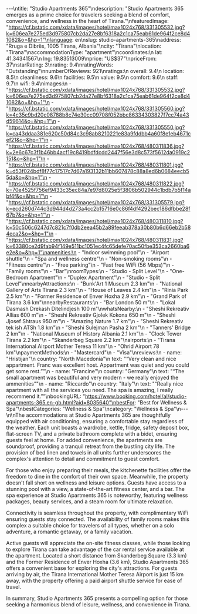---\ntitle: "Studio Apartments 365"\ndescription: "Studio Apartments 365 emerges as a prime choice for travelers seeking a blend of comfort, convenience, and wellness in the heart of Tirana."\nfeaturedImage: "https://cf.bstatic.com/xdata/images/hotel/max1024x768/331305532.jpg?k=606ea7e275ed3d975807cb2da27e8bf6318a2c1ca75eab61de964f2ce8d41082&o=&hp=1"\nlanguage: en\nslug: studio-apartments-365\naddress: "Rruga e Dibrës, 1005 Tirana, Albania"\ncity: "Tirana"\nlocation: "Tirana"\naccommodationType: "apartment"\ncoordinates:\n  lat: 41.34341567\n  lng: 19.83513009\nprice: "US$37"\npriceFrom: 37\nstarRating: 3\nrating: 9.4\nratingWords: "Outstanding"\nnumberOfReviews: 921\nratings:\n  overall: 9.4\n  location: 8.5\n  cleanliness: 9.6\n  facilities: 9.5\n  value: 9.5\n  comfort: 9.6\n  staff: 9.7\n  wifi: 9.4\nimages:\n  - "https://cf.bstatic.com/xdata/images/hotel/max1024x768/331305532.jpg?k=606ea7e275ed3d975807cb2da27e8bf6318a2c1ca75eab61de964f2ce8d41082&o=&hp=1"\n  - "https://cf.bstatic.com/xdata/images/hotel/max1024x768/331305560.jpg?k=4c35c9bd20c08788b8c74e30cc09708f052bbc86334303827f7cc74a43d59614&o=&hp=1"\n  - "https://cf.bstatic.com/xdata/images/hotel/max1024x768/331305550.jpg?k=ca43ddaa381e620c50d84c3c98ab8210221e83a9fddbb4a60f8e1eb4671cef21&o=&hp=1"\n  - "https://cf.bstatic.com/xdata/images/hotel/max1024x768/480311836.jpg?k=2e6c67c3f1b46bb4acf19c8419bdfdcdd2447f56e3d8c573f5612da0919c2151&o=&hp=1"\n  - "https://cf.bstatic.com/xdata/images/hotel/max1024x768/480311801.jpg?k=d53f024bdf8f77c17517c7d67a193132b11bb607478c88a8ed6b0684eecb55da&o=&hp=1"\n  - "https://cf.bstatic.com/xdata/images/hotel/max1024x768/480311822.jpg?k=70e4525f756ef9433c35ec84a7e97d8025e5f3806b502944c1bdb7b5f14abf4f&o=&hp=1"\n  - "https://cf.bstatic.com/xdata/images/hotel/max1024x768/331305579.jpg?k=ecd260d744c3d944d4d273a4cc2b15716e0c86f4df4292bec186dfbbe28f67b7&o=&hp=1"\n  - "https://cf.bstatic.com/xdata/images/hotel/max1024x768/480311810.jpg?k=50c506c6247d7c821c7f0db2eea45b2a89feeab378a30b80b6d66eb2b584eca2&o=&hp=1"\n  - "https://cf.bstatic.com/xdata/images/hotel/max1024x768/480311831.jpg?k=63380ce2d9fab94f149e511bc1051ec4fc65defe70ac50fbe353ca2660ba6e2e&o=&hp=1"\namenities:\n  - "Indoor swimming pool"\n  - "Airport shuttle"\n  - "Spa and wellness centre"\n  - "Non-smoking rooms"\n  - "Fitness centre"\n  - "Free parking"\n  - "Fast free WiFi (56 Mbps)"\n  - "Family rooms"\n  - "Bar"\nroomTypes:\n  - "Studio - Split Level"\n  - "One-Bedroom Apartment"\n  - "Duplex Apartment"\n  - "Studio - Split Level"\nnearbyAttractions:\n  - "Bunk'Art 1 Museum 2.3 km"\n  - "National Gallery of Arts Tirana 2.3 km"\n  - "House of Leaves 2.4 km"\n  - "Rinia Park 2.5 km"\n  - "Former Residence of Enver Hoxha 2.9 km"\n  - "Grand Park of Tirana 3.6 km"\nnearbyRestaurants:\n  - "Bar London 50 m"\n  - "Lokal Dasmash Drekash Ditelindjesh 100 m"\nwhatsNearby:\n  - "Sheshi Rekreativ Allias 600 m"\n  - "Sheshi Rekreativ Gjolek Kokona 650 m"\n  - "Sheshi Jjosef Shtraus 950 m"\n  - "Amazing Nature 1.7 km"\n  - "Sheshi Rekreativ tek ish ATSh 1.8 km"\n  - "Sheshi Sulejman Pasha 2 km"\n  - "Tanners' Bridge 2 km"\n  - "National Museum of History Albania 2.1 km"\n  - "Clock Tower Tirana 2.2 km"\n  - "Skanderbeg Square 2.2 km"\nairports:\n  - "Tirana International Airport Mother Teresa 11 km"\n  - "Ohrid Airport 78 km"\npaymentMethods:\n  - "Mastercard"\n  - "Visa"\nreviews:\n  - name: "Hristijan"\n    country: "North Macedonia"\n    text: "“Very clean and nice appartment. Franc was excellent host. Appartment was quiet and you could get some rest.”"\n  - name: "Francine"\n    country: "Germany"\n    text: "“The small apartment was beautiful and very modern - we really enjoyed the ammenities”"\n  - name: "Riccardo"\n    country: "Italy"\n    text: "“Really nice apartment with all the services you need. The spa is amazing, I really recommend it.”"\nbookingURL: "https://www.booking.com/hotel/al/studio-apartments-365.en-gb.html?aid=8035640"\nbestFor: "Best for Wellness & Spa"\nbestCategories: "Wellness & Spa"\ncategory: "Wellness & Spa"\n---\n\nThe accommodations at Studio Apartments 365 are thoughtfully equipped with air conditioning, ensuring a comfortable stay regardless of the weather. Each unit boasts a wardrobe, kettle, fridge, safety deposit box, flat-screen TV, and a private bathroom complete with a bidet, ensuring guests feel at home. For added convenience, the apartments are soundproof, providing a tranquil retreat from the bustling city life. The provision of bed linen and towels in all units further underscores the complex's attention to detail and commitment to guest comfort.

For those who enjoy preparing their meals, the kitchenette facilities offer the freedom to dine in the comfort of their own space. Meanwhile, the property doesn't fall short on wellness and leisure options. Guests have access to a stunning pool with a view, a state-of-the-art fitness center, and a bar. The spa experience at Studio Apartments 365 is noteworthy, featuring wellness packages, beauty services, and a steam room for ultimate relaxation.

Connectivity is seamless throughout the property, with complimentary WiFi ensuring guests stay connected. The availability of family rooms makes this complex a suitable choice for travelers of all types, whether on a solo adventure, a romantic getaway, or a family vacation.

Active guests will appreciate the on-site fitness classes, while those looking to explore Tirana can take advantage of the car rental service available at the apartment. Located a short distance from Skanderbeg Square (3.3 km) and the Former Residence of Enver Hoxha (3.6 km), Studio Apartments 365 offers a convenient base for exploring the city's attractions. For guests arriving by air, the Tirana International Mother Teresa Airport is just 15 km away, with the property offering a paid airport shuttle service for ease of travel.

In summary, Studio Apartments 365 presents a compelling option for those seeking a harmonious blend of leisure, wellness, and convenience in Tirana.